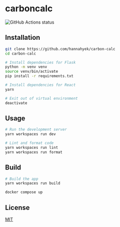 # carboncalc

![GitHub Actions status](https://github.com/hannahyek/carbon-calc/actions/workflows/ci.yml/badge.svg)

## Installation

```bash
git clone https://github.com/hannahyek/carbon-calc
cd carbon-calc

# Install dependencies for Flask
python -m venv venv
source venv/bin/activate
pip install -r requirements.txt

# Install dependencies for React
yarn

# Exit out of virtual environment
deactivate
```

## Usage

```bash
# Run the development server
yarn workspaces run dev

# Lint and format code
yarn workspaces run lint
yarn workspaces run format

```

## Build

```bash
# Build the app
yarn workspaces run build

docker compose up
```

## License

[MIT](https://choosealicense.com/licenses/mit)
